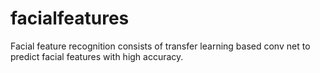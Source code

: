 # facialfeatures
Facial feature recognition consists of transfer learning based conv net to predict facial features with high accuracy.

